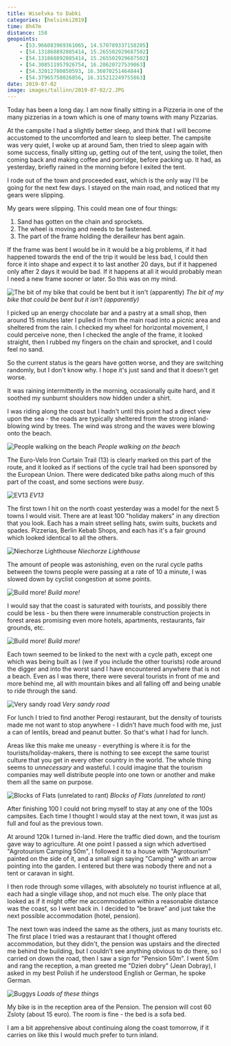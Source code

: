 ```yaml
--- 
title: Wisełvka to Dabki
categories: [helsinki2019]
time: 8h47m
distance: 158
geopoints:
    - [53.966083969361065, 14.570789337158205]
    - [54.131868892085414, 15.265502929687502]
    - [54.131868892085414, 15.265502929687502]
    - [54.308511957926754, 16.20620727539063]
    - [54.32012780850593, 16.36070251464844]
    - [54.37965758026856, 16.315212249755863]
date: 2019-07-02
image: images/tallinn/2019-07-02/2.JPG
---
```


Today has been a long day. I am now finally sitting in a Pizzeria in one of
the many pizzerias in a town which is one of many towns with many Pizzarias.

At the campsite I had a slightly better sleep, and think that I will become
accustomed to the uncomforted and learn to sleep better. The campsite was very
quiet, I woke up at around 5am, then tried to sleep again with some success,
finally sitting up, getting out of the tent, using the toilet, then coming
back and making coffee and porridge, before packing up. It had, as yesterday,
briefly rained in the morning before I exited the tent.

I rode out of the town and proceeded east, which is the only way I'll be going
for the next few days. I stayed on the main road, and noticed that my gears were
slipping.

My gears were slipping. This could mean one of four things:

1. Sand has gotten on the chain and sprockets.
2. The wheel is moving and needs to be fastened.
3. The part of the frame holding the derailleur has bent again.

If the frame was bent I would be in it would be a big problems, if it had
happened towards the end of the trip it would be less bad, I could then force
it into shape and expect it to last another 20 days, but if it happened
only after 2 days it would be bad. If it happens at all it would probably mean
I need a new frame sooner or later. So this was on my mind.

![The bit of my bike that could be bent but it isn't (apparently)](/images/tallinn/2019-07-02/1.JPG)
*The bit of my bike that could be bent but it isn't (apparently)*

I picked up an energy chocolate bar and a pastry at a small shop, then around
15 minutes later I pulled in from the main road into a picnic area and
sheltered from the rain. I checked my wheel for horizontal movement, I could
perceive none, then I checked the angle of the frame, it looked straight, then
I rubbed my fingers on the chain and sprocket, and I could feel no sand.

So the current status is the gears have gotten worse, and they are switching
randomly, but I don't know why. I hope it's just sand and that it doesn't get
worse.

It was raining intermittently in the morning, occasionally quite hard, and it
soothed my sunburnt shoulders now hidden under a shirt.

I was riding along the coast but I hadn't until this point had a direct view
upon the sea - the roads are typically sheltered from the strong
inland-blowing wind by trees. The wind was strong and the waves were blowing
onto the beach.

![People walking on the beach](/images/tallinn/2019-07-02/2.JPG)
*People walking on the beach*

The Euro-Velo Iron Curtain Trail (13) is clearly marked on this part of the
route, and it looked as if sections of the cycle trail had been sponsored by
the European Union. There were dedicated bike paths along much of this part of
the coast, and some sections were _busy_.

![EV13](/images/tallinn/2019-07-02/4.JPG)
*EV13*


The first town I hit on the north coast yesterday was a model for the next 5
towns I would visit. There are at least 100 "holiday makers" in any direction
that you look. Each has a main street selling hats, swim suits, buckets and
spades. Pizzerias, Berlin Kebab Shops, and each has it's a fair ground which
looked identical to all the others.

![Niechorze Lighthouse](/images/tallinn/2019-07-02/3.JPG)
*Niechorze Lighthouse*

The amount of people was astonishing, even on the rural cycle paths between
the towns people were passing at a rate of 10 a minute, I was slowed down by
cyclist congestion at some points.

![Build more!](/images/tallinn/2019-07-02/5.JPG)
*Build more!*

I would say that the coast is saturated with tourists, and possibly there
could be less - bu then there were innumerable construction projects in forest
areas promising even more hotels, apartments, restaurants, fair grounds,
etc.

![Build more!](/images/tallinn/2019-07-02/6.JPG)
*Build more!*

Each town seemed to be linked to the next with a cycle path, except one which
was being built as I (we if you include the other tourists) rode around the
digger and into the worst sand I have encountered anywhere that is not a
beach. Even as I was there, there were several tourists in front of me and
more behind me, all with mountain bikes and all falling off and being unable
to ride through the sand.

![Very sandy road](/images/tallinn/2019-07-02/8.JPG)
*Very sandy road*

For lunch I tried to find another Perogi restaurant, but the density of
tourists made me not want to stop anywhere - I didn't have much food with me,
just a can of lentils, bread and peanut butter. So that's what I had for
lunch.

Areas like this make me uneasy - everything is where it is for the
tourists/holiday-makers, there is nothing to see except the same tourist
culture that you get in every other country in the world. The whole thing
seems to _unnecessary_ and wasteful. I could imagine that the tourism companies
may well distribute people into one town or another and make them all the same
on purpose.

![Blocks of Flats (unrelated to rant)](/images/tallinn/2019-07-02/7.JPG)
*Blocks of Flats (unrelated to rant)*

After finishing 100 I could not bring myself to stay at any one of the 100s
campsites. Each time I thought I would stay at the next town, it was just as
full and foul as the previous town.

At around 120k I turned in-land. Here the traffic died down, and the tourism
gave way to agriculture. At one point I passed a sign which advertised
"Agrotourism Camping 50m", I followed it to a house with "Agrotourism" painted
on the side of it, and a small sign saying "Camping" with an arrow pointing
into the garden. I entered but there was nobody there and not a tent or
caravan in sight.

I then rode through some villages, with absolutely no tourist influence at
all, each had a single village shop, and not much else. The only place that
looked as if it might offer me accommodation within a reasonable distance was
the coast, so I went back in. I decided to "be brave" and just take the next
possible accommodation (hotel, pension).

The next town was indeed the same as the others, just as many tourists etc.
The first place I tried was a restaurant that I thought offered accommodation,
but they didn't, the pension was upstairs and the directed me behind the
building, but I couldn't see anything obvious to do there, so I carried on
down the road, then I saw a sign for "Pension 50m". I went 50m and rang the
reception, a man greeted me "Dzień dobry" (Jean Dobray), I asked in my best
Polish if he understood English or German, he spoke German.

![Buggys](/images/tallinn/2019-07-02/9.JPG)
*Loads of these things*

My bike is in the reception area of the Pension. The pension will cost 60
Zsloty (about 15 euro). The room is fine - the bed is a sofa bed.

I am a bit apprehensive about continuing along the coast tomorrow, if it
carries on like this I would much prefer to turn inland.

